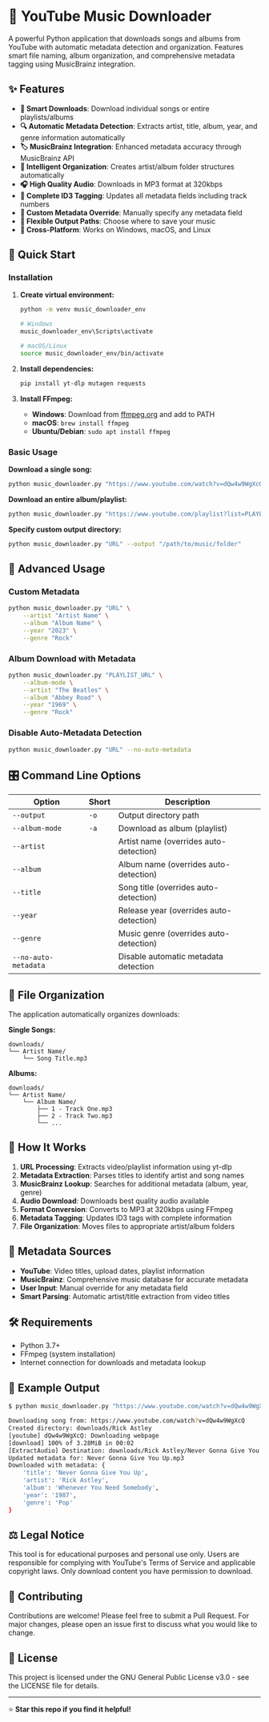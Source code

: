 # 🎵 YouTube Music Downloader

A powerful Python application that downloads songs and albums from YouTube with automatic metadata detection and organization. Features smart file naming, album organization, and comprehensive metadata tagging using MusicBrainz integration.

## ✨ Features

- **🎯 Smart Downloads**: Download individual songs or entire playlists/albums
- **🔍 Automatic Metadata Detection**: Extracts artist, title, album, year, and genre information automatically
- **🏷️ MusicBrainz Integration**: Enhanced metadata accuracy through MusicBrainz API
- **📁 Intelligent Organization**: Creates artist/album folder structures automatically  
- **🎧 High Quality Audio**: Downloads in MP3 format at 320kbps
- **📝 Complete ID3 Tagging**: Updates all metadata fields including track numbers
- **🎨 Custom Metadata Override**: Manually specify any metadata field
- **📂 Flexible Output Paths**: Choose where to save your music
- **🔄 Cross-Platform**: Works on Windows, macOS, and Linux

## 🚀 Quick Start

### Installation

1. **Create virtual environment:**
   ```bash
   python -m venv music_downloader_env
   
   # Windows
   music_downloader_env\Scripts\activate
   
   # macOS/Linux  
   source music_downloader_env/bin/activate
   ```

2. **Install dependencies:**
   ```bash
   pip install yt-dlp mutagen requests
   ```

3. **Install FFmpeg:**
   - **Windows**: Download from [ffmpeg.org](https://ffmpeg.org/download.html) and add to PATH
   - **macOS**: `brew install ffmpeg`
   - **Ubuntu/Debian**: `sudo apt install ffmpeg`

### Basic Usage

**Download a single song:**
```bash
python music_downloader.py "https://www.youtube.com/watch?v=dQw4w9WgXcQ"
```

**Download an entire album/playlist:**
```bash
python music_downloader.py "https://www.youtube.com/playlist?list=PLAYLIST_ID" --album-mode
```

**Specify custom output directory:**
```bash
python music_downloader.py "URL" --output "/path/to/music/folder"
```

## 📖 Advanced Usage

### Custom Metadata
```bash
python music_downloader.py "URL" \
    --artist "Artist Name" \
    --album "Album Name" \
    --year "2023" \
    --genre "Rock"
```

### Album Download with Metadata
```bash
python music_downloader.py "PLAYLIST_URL" \
    --album-mode \
    --artist "The Beatles" \
    --album "Abbey Road" \
    --year "1969" \
    --genre "Rock"
```

### Disable Auto-Metadata Detection
```bash
python music_downloader.py "URL" --no-auto-metadata
```

## 🎛️ Command Line Options

| Option | Short | Description |
|--------|-------|-------------|
| `--output` | `-o` | Output directory path |
| `--album-mode` | `-a` | Download as album (playlist) |
| `--artist` | | Artist name (overrides auto-detection) |
| `--album` | | Album name (overrides auto-detection) |
| `--title` | | Song title (overrides auto-detection) |
| `--year` | | Release year (overrides auto-detection) |
| `--genre` | | Music genre (overrides auto-detection) |
| `--no-auto-metadata` | | Disable automatic metadata detection |

## 📁 File Organization

The application automatically organizes downloads:

**Single Songs:**
```
downloads/
└── Artist Name/
    └── Song Title.mp3
```

**Albums:**
```
downloads/
└── Artist Name/
    └── Album Name/
        ├── 1 - Track One.mp3
        ├── 2 - Track Two.mp3
        └── ...
```

## 🔧 How It Works

1. **URL Processing**: Extracts video/playlist information using yt-dlp
2. **Metadata Extraction**: Parses titles to identify artist and song names
3. **MusicBrainz Lookup**: Searches for additional metadata (album, year, genre)
4. **Audio Download**: Downloads best quality audio available
5. **Format Conversion**: Converts to MP3 at 320kbps using FFmpeg
6. **Metadata Tagging**: Updates ID3 tags with complete information
7. **File Organization**: Moves files to appropriate artist/album folders

## 🎵 Metadata Sources

- **YouTube**: Video titles, upload dates, playlist information
- **MusicBrainz**: Comprehensive music database for accurate metadata
- **User Input**: Manual override for any metadata field
- **Smart Parsing**: Automatic artist/title extraction from video titles

## 🛠️ Requirements

- Python 3.7+
- FFmpeg (system installation)
- Internet connection for downloads and metadata lookup

## 📝 Example Output

```bash
$ python music_downloader.py "https://www.youtube.com/watch?v=dQw4w9WgXcQ"

Downloading song from: https://www.youtube.com/watch?v=dQw4w9WgXcQ
Created directory: downloads/Rick Astley
[youtube] dQw4w9WgXcQ: Downloading webpage
[download] 100% of 3.28MiB in 00:02
[ExtractAudio] Destination: downloads/Rick Astley/Never Gonna Give You Up.mp3
Updated metadata for: Never Gonna Give You Up.mp3
Downloaded with metadata: {
    'title': 'Never Gonna Give You Up', 
    'artist': 'Rick Astley', 
    'album': 'Whenever You Need Somebody', 
    'year': '1987', 
    'genre': 'Pop'
}
```

## ⚖️ Legal Notice

This tool is for educational purposes and personal use only. Users are responsible for complying with YouTube's Terms of Service and applicable copyright laws. Only download content you have permission to download.

## 🤝 Contributing

Contributions are welcome! Please feel free to submit a Pull Request. For major changes, please open an issue first to discuss what you would like to change.

## 📜 License

This project is licensed under the GNU General Public License v3.0 - see the LICENSE file for details.

---

⭐ **Star this repo if you find it helpful!**
